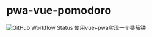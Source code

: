 # pwa-vue-pomodoro
![GitHub Workflow Status](https://img.shields.io/github/workflow/status/shimmergem/pwa-vue-pomodoro/deploy)
使用vue+pwa实现一个番茄钟
